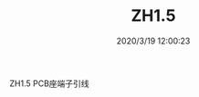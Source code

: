 ﻿---
layout: post 
title: ZH1.5
tags: ZH
categories: wire-harness
overview: 
series: 
part_number: 
thumb_img: static/202003/256-thumb-20200319200124.jpg
image: static/202003/256-20200319200124.jpg
date: 2020/3/19 12:00:23
---


ZH1.5 PCB座端子引线
